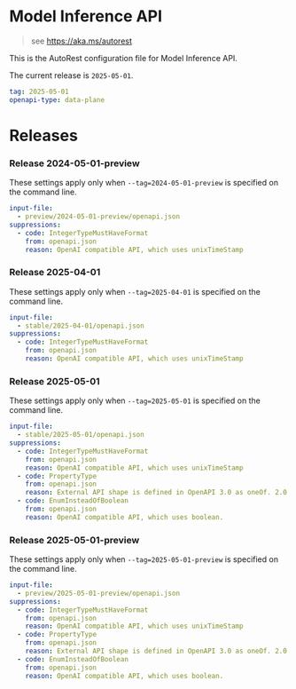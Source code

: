 # Model Inference API

> see https://aka.ms/autorest

This is the AutoRest configuration file for Model Inference API.

The current release is `2025-05-01`.

```yaml
tag: 2025-05-01
openapi-type: data-plane
```

# Releases

### Release 2024-05-01-preview

These settings apply only when `--tag=2024-05-01-preview` is specified on the command line.

```yaml $(tag) == '2024-05-01-preview'
input-file:
  - preview/2024-05-01-preview/openapi.json
suppressions:
  - code: IntegerTypeMustHaveFormat
    from: openapi.json
    reason: OpenAI compatible API, which uses unixTimeStamp
```

### Release 2025-04-01

These settings apply only when `--tag=2025-04-01` is specified on the command line.

```yaml $(tag) == '2025-04-01'
input-file:
  - stable/2025-04-01/openapi.json
suppressions:
  - code: IntegerTypeMustHaveFormat
    from: openapi.json
    reason: OpenAI compatible API, which uses unixTimeStamp
```

### Release 2025-05-01

These settings apply only when `--tag=2025-05-01` is specified on the command line.

```yaml $(tag) == '2025-05-01'
input-file:
  - stable/2025-05-01/openapi.json
suppressions:
  - code: IntegerTypeMustHaveFormat
    from: openapi.json
    reason: OpenAI compatible API, which uses unixTimeStamp
  - code: PropertyType
    from: openapi.json
    reason: External API shape is defined in OpenAPI 3.0 as oneOf. 2.0 doesn't support union.
  - code: EnumInsteadOfBoolean
    from: openapi.json
    reason: OpenAI compatible API, which uses boolean.
```

### Release 2025-05-01-preview

These settings apply only when `--tag=2025-05-01-preview` is specified on the command line.

```yaml $(tag) == '2025-05-01-preview'
input-file:
  - preview/2025-05-01-preview/openapi.json
suppressions:
  - code: IntegerTypeMustHaveFormat
    from: openapi.json
    reason: OpenAI compatible API, which uses unixTimeStamp
  - code: PropertyType
    from: openapi.json
    reason: External API shape is defined in OpenAPI 3.0 as oneOf. 2.0 doesn't support union.
  - code: EnumInsteadOfBoolean
    from: openapi.json
    reason: OpenAI compatible API, which uses boolean.
```
